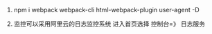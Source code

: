 1. npm i webpack webpack-cli html-webpack-plugin user-agent -D

2. 监控可以采用阿里云的日志监控系统
进入首页选择 控制台=》 日志服务